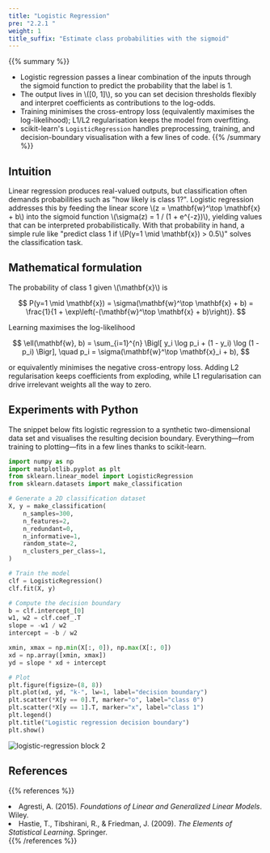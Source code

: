 ```yaml
---
title: "Logistic Regression"
pre: "2.2.1 "
weight: 1
title_suffix: "Estimate class probabilities with the sigmoid"
---
```


{{% summary %}}
- Logistic regression passes a linear combination of the inputs through the sigmoid function to predict the probability that the label is 1.
- The output lives in \\([0, 1]\\), so you can set decision thresholds flexibly and interpret coefficients as contributions to the log-odds.
- Training minimises the cross-entropy loss (equivalently maximises the log-likelihood); L1/L2 regularisation keeps the model from overfitting.
- scikit-learn's `LogisticRegression` handles preprocessing, training, and decision-boundary visualisation with a few lines of code.
{{% /summary %}}

## Intuition
Linear regression produces real-valued outputs, but classification often demands probabilities such as "how likely is class 1?". Logistic regression addresses this by feeding the linear score \\(z = \mathbf{w}^\top \mathbf{x} + b\\) into the sigmoid function \\(\sigma(z) = 1 / (1 + e^{-z})\\), yielding values that can be interpreted probabilistically. With that probability in hand, a simple rule like "predict class 1 if \\(P(y=1 \mid \mathbf{x}) > 0.5\\)" solves the classification task.

## Mathematical formulation
The probability of class 1 given \\(\mathbf{x}\\) is

$$
P(y=1 \mid \mathbf{x}) = \sigma(\mathbf{w}^\top \mathbf{x} + b) = \frac{1}{1 + \exp\left(-(\mathbf{w}^\top \mathbf{x} + b)\right)}.
$$

Learning maximises the log-likelihood

$$
\ell(\mathbf{w}, b) = \sum_{i=1}^{n} \Bigl[ y_i \log p_i + (1 - y_i) \log (1 - p_i) \Bigr], \quad p_i = \sigma(\mathbf{w}^\top \mathbf{x}_i + b),
$$

or equivalently minimises the negative cross-entropy loss. Adding L2 regularisation keeps coefficients from exploding, while L1 regularisation can drive irrelevant weights all the way to zero.

## Experiments with Python
The snippet below fits logistic regression to a synthetic two-dimensional data set and visualises the resulting decision boundary. Everything—from training to plotting—fits in a few lines thanks to scikit-learn.

```python
import numpy as np
import matplotlib.pyplot as plt
from sklearn.linear_model import LogisticRegression
from sklearn.datasets import make_classification

# Generate a 2D classification dataset
X, y = make_classification(
    n_samples=300,
    n_features=2,
    n_redundant=0,
    n_informative=1,
    random_state=2,
    n_clusters_per_class=1,
)

# Train the model
clf = LogisticRegression()
clf.fit(X, y)

# Compute the decision boundary
b = clf.intercept_[0]
w1, w2 = clf.coef_.T
slope = -w1 / w2
intercept = -b / w2

xmin, xmax = np.min(X[:, 0]), np.max(X[:, 0])
xd = np.array([xmin, xmax])
yd = slope * xd + intercept

# Plot
plt.figure(figsize=(8, 8))
plt.plot(xd, yd, "k-", lw=1, label="decision boundary")
plt.scatter(*X[y == 0].T, marker="o", label="class 0")
plt.scatter(*X[y == 1].T, marker="x", label="class 1")
plt.legend()
plt.title("Logistic regression decision boundary")
plt.show()
```

![logistic-regression block 2](/images/basic/classification/logistic-regression_block02.svg)

## References
{{% references %}}
<li>Agresti, A. (2015). <i>Foundations of Linear and Generalized Linear Models</i>. Wiley.</li>
<li>Hastie, T., Tibshirani, R., &amp; Friedman, J. (2009). <i>The Elements of Statistical Learning</i>. Springer.</li>
{{% /references %}}
